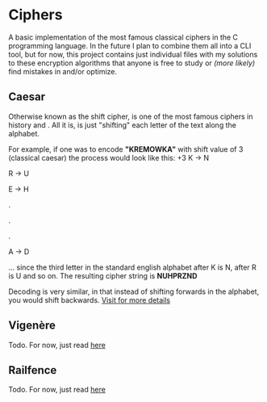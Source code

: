 # Ciphers
A basic implementation of the most famous classical ciphers in the C programming language. In the future I plan to combine them all into a CLI tool, but for now,
this project contains just individual files with my solutions to these encryption algorithms that anyone is free to study or *(more likely)* find mistakes in
and/or optimize.

## Caesar
Otherwise known as the shift cipher, is one of the most famous ciphers in history and . All it is, is just "shifting" each letter of the text along the alphabet.

For example, if one was to encode **"KREMOWKA"** with shift value of 3 (classical caesar) the process would look like this:
  +3
K -> N

R -> U

E -> H

  .

  .
  
  .

A -> D

... since the third letter in the standard english alphabet after K is N, after R is U and so on. The resulting cipher string is **NUHPRZND**

Decoding is very similar, in that instead of shifting forwards in the alphabet, you would shift backwards.
[Visit for more details](https://en.wikipedia.org/wiki/Caesar_cipher)

## Vigenère
Todo. For now, just read [here](https://en.wikipedia.org/wiki/Vigen%C3%A8re_cipher)

## Railfence

Todo. For now, just read [here](https://en.wikipedia.org/wiki/Rail_fence_cipher)

